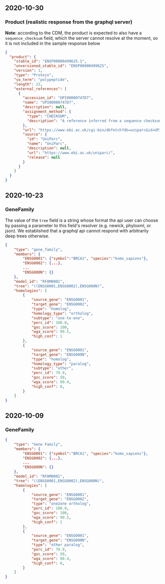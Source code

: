## 2020-10-30

### Product (realistic response from the graphql server)

**Note**: according to the CDM, the product is expected to also have a `sequence_checksum` field, which the server cannot resolve at the moment, so it is not included in the sample response below 

```json
{
  "product": {
    "stable_id": "ENSP00000499625.1",
    "unversioned_stable_id": "ENSP00000499625",
    "version": 1,
    "type": "Protein",
    "so_term": "polypeptide",
    "length": 22,
    "external_references": [
      {
        "accession_id": "UPI00000747D7",
        "name": "UPI00000747D7",
        "description": null,
        "assignment_method": {
          "type": "CHECKSUM",
          "description": "A reference inferred from a sequence checksum match, such as when the sequences are equal"
        },
        "url": "https://www.ebi.ac.uk/cgi-bin/dbfetch?db=uniparc&id=UPI00000747D7",
        "source": {
          "id": "UniParc",
          "name": "UniParc",
          "description": null,
          "url": "https://www.ebi.ac.uk/uniparc/",
          "release": null
        }
      }
    ]
  }
}
```

## 2020-10-23

### GeneFamily
The value of the `tree` field is a string whose format the api user can choose by passing a parameter to this field's resolver (e.g. newick, phyloxml, or json). We established that a graphql api cannot respond with arbitrarily deep trees otherwise.

```json
{
    "type": "gene_family",
    "members": {
        "ENSG0001": {"symbol":"BRCA1", "species":"homo_sapiens"},
        "ENSG0002": {...},
        ...
        "ENSG000N": {}
    },
    "model_id": "RFAM0001",
    "tree": "((ENSG0001,ENSG0002),ENSG000N)",
    "homologies": [
        {
            "source_gene": "ENSG0001",
            "target_gene": "ENSG0002",
            "type": "homolog",
            "homology_type": "ortholog",
            "subtype": "one-to-one",
            "perc_id": 100.0,
            "goc_score": 100,
            "wga_score": 99.5,
            "high_conf": 1
        },
        {
            "source_gene": "ENSG0001",
            "target_gene": "ENSG000N",
            "type": "homolog",
            "homology_type": "paralog",
            "subtype": "other",
            "perc_id": 79.9,
            "goc_score": 50,
            "wga_score": 60.4,
            "high_conf": 0,
        }
    ]
}
```

## 2020-10-09

### GeneFamily

```json
{
    "type": "Gene Family",
    "members": {
        "ENSG0001": {"symbol":"BRCA1", "species":"homo_sapiens"},
        "ENSG0002": {...},
        ...
        "ENSG000N": {}
    },
    "model_id": "RFAM0001",
    "tree": "((ENSG0001,ENSG0002),ENSG000N)",
    "homologies": [
        {
            "source_gene": "ENSG0001",
            "target_gene": "ENSG0002",
            "type": "one2one ortholog",
            "perc_id": 100.0,
            "goc_score": 100,
            "wga_score": 99.5,
            "high_conf": 1
        },
        {
            "source_gene": "ENSG0001",
            "target_gene": "ENSG000N",
            "type": "other paralog",
            "perc_id": 79.9,
            "goc_score": 50,
            "wga_score": 60.4,
            "high_conf": 0,
        }
    ]
}
```
